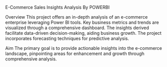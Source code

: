 E-Commerce Sales Insights Analysis By POWERBI

Overview
This project offers an in-depth analysis of an e-commerce enterprise leveraging Power BI tools. Key business metrics and trends are visualized through a comprehensive dashboard. The insights derived facilitate data-driven decision-making, aiding business growth. The project incorporates forecasting techniques for predictive analysis.

Aim
The primary goal is to provide actionable insights into the e-commerce landscape, pinpointing areas for enhancement and growth through comprehensive analysis.
